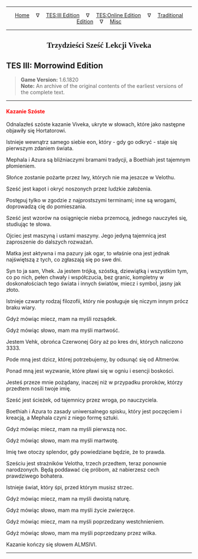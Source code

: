
---

<!-- Jekyll Page Links -->

<center>
<a href="../../../../index.html">Home</a>
&emsp;&nabla;&emsp;
<a href="../../../index-tes3.html">TES:III Edition</a>
&emsp;&nabla;&emsp;
<a href="../../../index-teso.html">TES:Online Edition</a>
&emsp;&nabla;&emsp;
<a href="../../../index-traditional.html">Traditional Edition</a>
&emsp;&nabla;&emsp;
<a href="../../../index-misc.html">Misc</a>
</center>

<!-- Markdown Body Below: -->

---

<center>
<h2><span style="font-family:Georgia">Trzydzieści Sześć Lekcji Viveka</span></h2>
</center>

## TES III: Morrowind Edition

> __Game Version:__ 1.6.1820\
> __Note:__ An archive of the original contents of the earliest versions of the complete text.

---

#### <span style="color:red">Kazanie Szóste</span>

Odnalazłeś szóste kazanie Viveka, ukryte w słowach, które jako następne objawiły się Hortatorowi.

Istnieje wewnątrz samego siebie eon, który - gdy go odkryć - staje się pierwszym zdaniem świata.

Mephala i Azura są bliźniaczymi bramami tradycji, a Boethiah jest tajemnym płomieniem.

Słońce zostanie pożarte przez lwy, których nie ma jeszcze w Velothu.

Sześć jest kapot i okryć noszonych przez ludzkie założenia.

Postępuj tylko w zgodzie z najprostszymi terminami; inne są wrogami, doprowadzą cię do pomieszania.

Sześć jest wzorów na osiągnięcie nieba przemocą, jednego nauczyłeś się, studiując te słowa.

Ojciec jest maszyną i ustami maszyny. Jego jedyną tajemnicą jest zaproszenie do dalszych rozważań.

Matka jest aktywna i ma pazury jak ogar, to właśnie ona jest jednak najświętszą z tych, co zgłaszają się po swe dni.

Syn to ja sam, Vhek. Ja jestem trójką, szóstką, dziewiątką i wszystkim tym, co po nich, pełen chwały i współczucia, bez granic, kompletny w doskonałościach tego świata i innych światów, miecz i symbol, jasny jak złoto.

Istnieje czwarty rodzaj filozofii, który nie posługuje się niczym innym prócz braku wiary.

Gdyż mówiąc miecz, mam na myśli rozsądek.

Gdyż mówiąc słowo, mam ma myśli martwość.

Jestem Vehk, obrońca Czerwonej Góry aż po kres dni, których naliczono 3333.

Pode mną jest dzicz, której potrzebujemy, by odsunąć się od Altmerów.

Ponad mną jest wyzwanie, które pławi się w ogniu i esencji boskości.

Jesteś przeze mnie pożądany, inaczej niż w przypadku proroków, którzy przedtem nosili twoje imię.

Sześć jest ścieżek, od tajemnicy przez wroga, po nauczyciela.

Boethiah i Azura to zasady uniwersalnego spisku, który jest poczęciem i kreacją, a Mephala czyni z niego formę sztuki.

Gdyż mówiąc miecz, mam na myśli pierwszą noc.

Gdyż mówiąc słowo, mam ma myśli martwotę.

Imię twe otoczy splendor, gdy powiedziane będzie, że to prawda.

Sześciu jest strażników Velotha, trzech przedtem, teraz ponownie narodzonych. Będą poddawać cię próbom, aż nabierzesz cech prawdziwego bohatera.

Istnieje świat, który śpi, przed którym musisz strzec.

Gdyż mówiąc miecz, mam na myśli dwoistą naturę.

Gdyż mówiąc słowo, mam ma myśli życie zwierzęce.

Gdyż mówiąc miecz, mam na myśli poprzedzany westchnieniem.

Gdyż mówiąc słowo, mam ma myśli poprzedzany przez wilka.

Kazanie kończy się słowem ALMSIVI.

---
